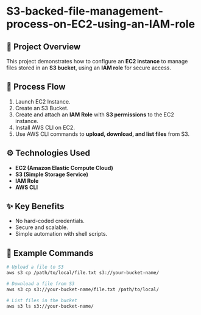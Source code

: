 # S3-backed-file-management-process-on-EC2-using-an-IAM-role

## 📌 Project Overview
This project demonstrates how to configure an **EC2 instance** to manage files stored in an **S3 bucket**, using an **IAM role** for secure access.

## 🚀 Process Flow
1. Launch EC2 Instance.
2. Create an S3 Bucket.
3. Create and attach an **IAM Role** with **S3 permissions** to the EC2 instance.
4. Install AWS CLI on EC2.
5. Use AWS CLI commands to **upload, download, and list files** from S3.

## ⚙️ Technologies Used
- **EC2 (Amazon Elastic Compute Cloud)**
- **S3 (Simple Storage Service)**
- **IAM Role**
- **AWS CLI**

## ✨ Key Benefits
- No hard-coded credentials.
- Secure and scalable.
- Simple automation with shell scripts.

## 📂 Example Commands
```bash
# Upload a file to S3
aws s3 cp /path/to/local/file.txt s3://your-bucket-name/

# Download a file from S3
aws s3 cp s3://your-bucket-name/file.txt /path/to/local/

# List files in the bucket
aws s3 ls s3://your-bucket-name/
